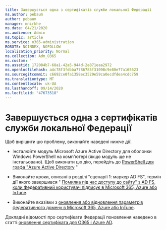 ```yaml
---
title: Завершується одна з сертифікатів служби локальної Федерації
ms.author: pebaum
author: pebaum
manager: mnirkhe
ms.date: 04/21/2020
ms.audience: Admin
ms.topic: article
ms.service: o365-administration
ROBOTS: NOINDEX, NOFOLLOW
localization_priority: Normal
ms.collection: Adm_O365
ms.custom: ''
ms.assetid: 172084b7-68a1-42a5-944d-2e871eaa2972
ms.openlocfilehash: a4c78f3fdbba7786785f31098c9e80e77a165623
ms.sourcegitcommit: c6692ce0fa1358ec3529e59ca0ecdfdea4cdc759
ms.translationtype: MT
ms.contentlocale: uk-UA
ms.lasthandoff: 09/14/2020
ms.locfileid: "47673518"
---
```

# <a name="one-of-your-on-premises-federation-service-certificates-is-expiring"></a>Завершується одна з сертифікатів служби локальної Федерації

Щоб вирішити цю проблему, виконайте наведені нижче дії.
  
- Інсталюйте модуль Microsoft Azure Active Directory для оболонки Windows PowerShell на комп'ютері (якщо модуль ще не інстальовано). Щоб виконати цю дію, перейдіть до [PowerShell для графа "Azure Active Directory](https://docs.microsoft.com/powershell/azure/active-directory/install-adv2?view=azureadps-2.0) "
    
- Виконайте кроки, описані в розділі "сценарії 1: маркер AD FS", термін дії якого завершився " [Помилка під час доступу до сайту" з AD FS, коли Федеративний користувач підписує в Microsoft 365, Azure або InTune](https://support.microsoft.com/help/2713898/there-was-a-problem-accessing-the-site-error-from-ad-fs-when-a-federat).
    
- Виконайте вказівки з [оновлення або відновлення параметрів федеративного домену в Microsoft 365, Azure або InTune](https://support.microsoft.com/help/2647048/how-to-update-or-repair-the-settings-of-a-federated-domain-in-office-3).
    
Докладні відомості про сертифікати Федерації поновлення наведено в статті [оновлення сертифіката для O365 і Azure AD](https://docs.microsoft.com/azure/active-directory/connect/active-directory-aadconnect-o365-certs).
  


